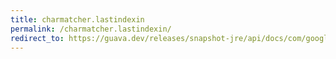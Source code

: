 ```yaml
---
title: charmatcher.lastindexin
permalink: /charmatcher.lastindexin/
redirect_to: https://guava.dev/releases/snapshot-jre/api/docs/com/google/common/base/CharMatcher.html#lastIndexIn-java.lang.CharSequence-
---
```

